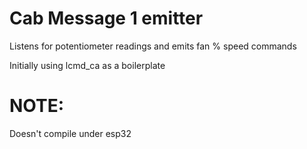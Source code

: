 # Cab Message 1 emitter

Listens for potentiometer readings and emits fan % speed commands

Initially using lcmd_ca as a boilerplate

# NOTE:

Doesn't compile under esp32 